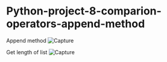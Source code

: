 # Python-project-8-comparion-operators-append-method
Append method
![Capture](https://user-images.githubusercontent.com/82317107/116782097-db90f200-aaa4-11eb-964b-b744cc7bf800.PNG)

Get length of list 
![Capture](https://user-images.githubusercontent.com/82317107/116782149-21e65100-aaa5-11eb-8744-7604a94807fb.PNG)

